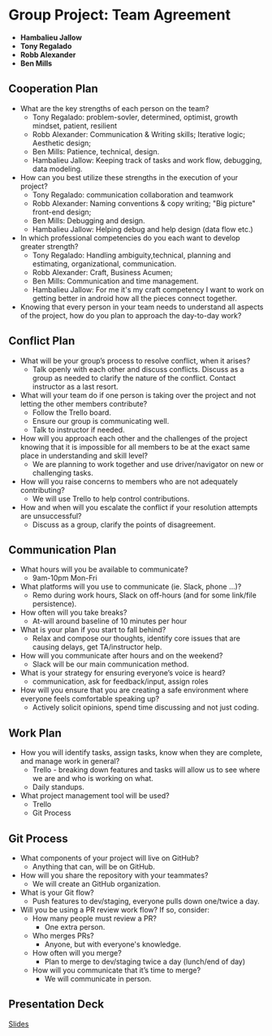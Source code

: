 # Group Project: Team Agreement

- **Hambalieu Jallow**
- **Tony Regalado**
- **Robb Alexander**
- **Ben Mills**

## Cooperation Plan

- What are the key strengths of each person on the team?
  - Tony Regalado: problem-sovler, determined, optimist, growth mindset, patient, resilient
  - Robb Alexander: Communication & Writing skills; Iterative logic; Aesthetic design;
  - Ben Mills: Patience, technical, design.
  - Hambalieu Jallow: Keeping track of tasks and work flow, debugging, data modeling.
- How can you best utilize these strengths in the execution of your project?
  - Tony Regalado: communication collaboration and teamwork
  - Robb Alexander: Naming conventions & copy writing; "Big picture" front-end design;
  - Ben Mills: Debugging and design.
  - Hambalieu Jallow: Helping debug and help design (data flow etc.)
- In which professional competencies do you each want to develop greater strength?
  - Tony Regalado: Handling ambiguity,technical, planning and estimating, organizational, communication.
  - Robb Alexander: Craft, Business Acumen;
  - Ben Mills: Communication and time management.
  - Hambalieu Jallow: For me it's my craft competency I want to work on getting better in android how all the pieces connect together.
- Knowing that every person in your team needs to understand all aspects of the project, how do you plan to approach the day-to-day work?

## Conflict Plan

- What will be your group’s process to resolve conflict, when it arises?
  - Talk openly with each other and discuss conflicts. Discuss as a group as needed to clarify the nature of the conflict. Contact instructor as a last resort.
- What will your team do if one person is taking over the project and not letting the other members contribute?
  - Follow the Trello board.
  - Ensure our group is communicating well.
  - Talk to instructor if needed.
- How will you approach each other and the challenges of the project knowing that it is impossible for all members to be at the exact same place in understanding and skill level?
  - We are planning to work together and use driver/navigator on new or challenging tasks.
- How will you raise concerns to members who are not adequately contributing?
  - We will use Trello to help control contributions.
- How and when will you escalate the conflict if your resolution attempts are unsuccessful?
  - Discuss as a group, clarify the points of disagreement.

## Communication Plan

- What hours will you be available to communicate?
  - 9am-10pm Mon-Fri
- What platforms will you use to communicate (ie. Slack, phone …)?
  - Remo during work hours, Slack on off-hours (and for some link/file persistence).
- How often will you take breaks?
  - At-will around baseline of 10 minutes per hour
- What is your plan if you start to fall behind?
  - Relax and compose our thoughts, identify core issues that are causing delays, get TA/instructor help.
- How will you communicate after hours and on the weekend?
  - Slack will be our main communication method.
- What is your strategy for ensuring everyone’s voice is heard?
  - communication, ask for feedback/input, assign roles
- How will you ensure that you are creating a safe environment where everyone feels comfortable speaking up?
  - Actively solicit opinions, spend time discussing and not just coding.

## Work Plan

- How you will identify tasks, assign tasks, know when they are complete, and manage work in general?
  - Trello - breaking down features and tasks will allow us to see where we are and who is working on what.
  - Daily standups.
- What project management tool will be used?
  - Trello
  - Git Process

## Git Process

- What components of your project will live on GitHub?
  - Anything that can, will be on GitHub.
- How will you share the repository with your teammates?
  - We will create an GitHub organization.
- What is your Git flow?
  - Push features to dev/staging, everyone pulls down one/twice a day.
- Will you be using a PR review work flow? If so, consider:
  - How many people must review a PR?
    - One extra person.
  - Who merges PRs?
    - Anyone, but with everyone's knowledge.
  - How often will you merge?
    - Plan to merge to dev/staging twice a day (lunch/end of day)
  - How will you communicate that it’s time to merge?
    - We will communicate in person.

## Presentation Deck

[Slides](https://docs.google.com/presentation/d/1DPfjTrT98H_GyeRq_QAtob-1MPbpAqEfTCtGAKyysYM/edit?usp=sharing)
